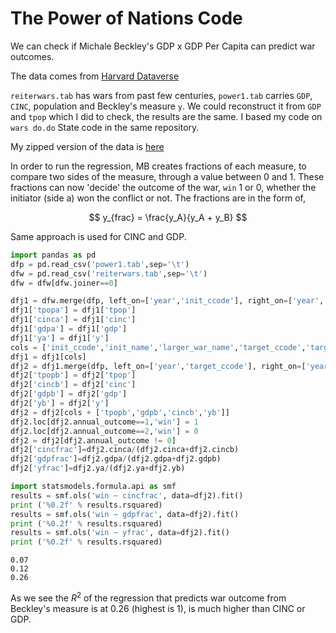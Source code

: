 # The Power of Nations Code

We can check if Michale Beckley's GDP x GDP Per Capita can predict war outcomes.

The data comes from [Harvard Dataverse](https://dataverse.harvard.edu/dataset.xhtml?persistentId=doi:10.7910/DVN/58KDCM)

`reiterwars.tab` has wars from past few centuries, `power1.tab`
carries `GDP`, `CINC`, population and Beckley's measure `y`. We could
reconstruct it from `GDP` and `tpop` which I did to check, the results
are the same. I based my code on `wars do.do` State code in the same
repository.

My zipped version of the data is [here](https://drive.google.com/uc?export=view&id=1Gh2-Kq9EigyQ_llE_mwG-WS8Knyi7KQR)

In order to run the regression, MB creates fractions of each measure,
to compare two sides of the measure, through a value between 0 and 1.
These fractions can now 'decide' the outcome of the war, `win` 1 or 0,
whether the initiator (side a) won the conflict or not. The fractions
are in the form of,

$$
y_{frac} = \frac{y_A}{y_A + y_B}
$$

Same approach is used for CINC and GDP.

```python
import pandas as pd
dfp = pd.read_csv('power1.tab',sep='\t')
dfw = pd.read_csv('reiterwars.tab',sep='\t')
dfw = dfw[dfw.joiner==0]

dfj1 = dfw.merge(dfp, left_on=['year','init_ccode'], right_on=['year','ccode'],how='left')
dfj1['tpopa'] = dfj1['tpop'] 
dfj1['cinca'] = dfj1['cinc'] 
dfj1['gdpa'] = dfj1['gdp']
dfj1['ya'] = dfj1['y']
cols = ['init_ccode','init_name','larger_war_name','target_ccode','target_name','year','tpopa','cinca','gdpa','ya','annual_outcome']
dfj1 = dfj1[cols]
dfj2 = dfj1.merge(dfp, left_on=['year','target_ccode'], right_on=['year','ccode'],how='left')
dfj2['tpopb'] = dfj2['tpop'] 
dfj2['cincb'] = dfj2['cinc'] 
dfj2['gdpb'] = dfj2['gdp']
dfj2['yb'] = dfj2['y']
dfj2 = dfj2[cols + ['tpopb','gdpb','cincb','yb']]
dfj2.loc[dfj2.annual_outcome==1,'win'] = 1
dfj2.loc[dfj2.annual_outcome==2,'win'] = 0
dfj2 = dfj2[dfj2.annual_outcome != 0]
dfj2['cincfrac']=dfj2.cinca/(dfj2.cinca+dfj2.cincb)
dfj2['gdpfrac']=dfj2.gdpa/(dfj2.gdpa+dfj2.gdpb)
dfj2['yfrac']=dfj2.ya/(dfj2.ya+dfj2.yb)
```

```python
import statsmodels.formula.api as smf
results = smf.ols('win ~ cincfrac', data=dfj2).fit()
print ('%0.2f' % results.rsquared)
results = smf.ols('win ~ gdpfrac', data=dfj2).fit()
print ('%0.2f' % results.rsquared)
results = smf.ols('win ~ yfrac', data=dfj2).fit()
print ('%0.2f' % results.rsquared)
```

```text
0.07
0.12
0.26
```

As we see the $R^2$ of the regression that predicts war outcome from
Beckley's measure is at 0.26 (highest is 1), is much higher than CINC
or GDP.
